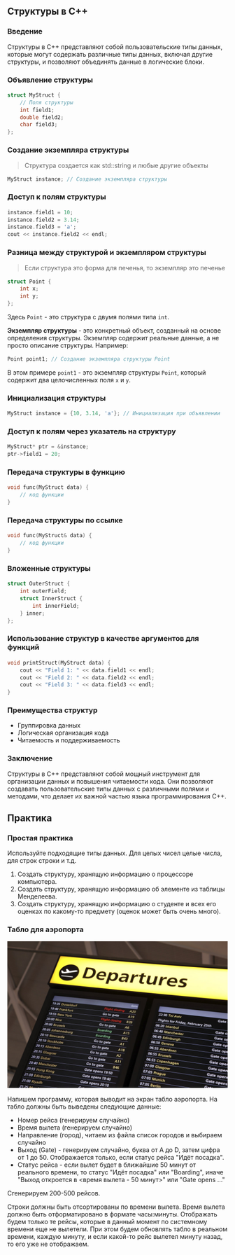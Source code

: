 ## Структуры в C++

### Введение

Структуры в C++ представляют собой пользовательские типы данных, которые могут содержать различные типы данных, включая другие структуры, и позволяют объединять данные в логические блоки.

### Объявление структуры

```cpp
struct MyStruct {
    // Поля структуры
    int field1;
    double field2;
    char field3;
};
```

### Создание экземпляра структуры

> Структура создается как std::string и любые другие объекты

```cpp
MyStruct instance; // Создание экземпляра структуры
```

### Доступ к полям структуры

```cpp
instance.field1 = 10;
instance.field2 = 3.14;
instance.field3 = 'a';
cout << instance.field2 << endl;
```

### Разница между структурой и экземпляром структуры

> Если структура это форма для печенья, то экземпляр это печенье

```cpp
struct Point {
    int x;
    int y;
};
```

Здесь `Point` - это структура с двумя полями типа `int`.

**Экземпляр структуры** - это конкретный объект, созданный на основе определения структуры. Экземпляр содержит реальные данные, а не просто описание структуры. Например:

```cpp
Point point1; // Создание экземпляра структуры Point
```

В этом примере `point1` - это экземпляр структуры `Point`, который содержит два целочисленных поля `x` и `y`.

### Инициализация структуры

```cpp
MyStruct instance = {10, 3.14, 'a'}; // Инициализация при объявлении
```

### Доступ к полям через указатель на структуру

```cpp
MyStruct* ptr = &instance;
ptr->field1 = 20;
```

### Передача структуры в функцию

```cpp
void func(MyStruct data) {
    // код функции
}
```

### Передача структуры по ссылке

```cpp
void func(MyStruct& data) {
    // код функции
}
```

### Вложенные структуры

```cpp
struct OuterStruct {
    int outerField;
    struct InnerStruct {
        int innerField;
    } inner;
};
```

### Использование структур в качестве аргументов для функций

```cpp
void printStruct(MyStruct data) {
    cout << "Field 1: " << data.field1 << endl;
    cout << "Field 2: " << data.field2 << endl;
    cout << "Field 3: " << data.field3 << endl;
}
```

### Преимущества структур

- Группировка данных
- Логическая организация кода
- Читаемость и поддерживаемость

### Заключение

Структуры в C++ представляют собой мощный инструмент для организации данных и повышения читаемости кода. Они позволяют создавать пользовательские типы данных с различными полями и методами, что делает их важной частью языка программирования C++.

## Практика

### Простая практика

Используйте подходящие типы данных. Для целых чисел целые числа, для строк строки и т.д.

1. Создать структуру, хранящую информацию о процессоре компьютера.
2. Создать структуру, хранящую информацию об элементе из таблицы Менделеева.
3. Создать структуру, хранящую информацию о студенте и всех его оценках по какому-то предмету (оценок может быть очень много).

### Табло для аэропорта

<img src="board.jpg">

Напишем программу, которая выводит на экран табло аэропорта. На табло должны быть выведены следующие данные:

- Номер рейса (генерируем случайно)
- Время вылета (генерируем случайно)
- Направление (город), читаем из файла список городов и выбираем случайно
- Выход (Gate) - генерируем случайно, буква от A до D, затем цифра от 1 до 50. Отображается только, если статус рейса "Идёт посадка".
- Статус рейса - если вылет будет в ближайшие 50 минут от реального времени, то статус "Идёт посадка" или "Boarding", иначе "Выход откроется в <время вылета - 50 минут>" или "Gate opens ..."

Сгенерируем 200-500 рейсов.

Строки должны быть отсортированы по времени вылета. Время вылета должно быть отформатировано в формате часы:минуты. Отображать будем только те рейсы, которые в данный момент по системному времени еще не вылетели. При этом будем обновлять табло в реальном времени, каждую минуту, и если какой-то рейс вылетел минуту назад, то его уже не отображаем.
